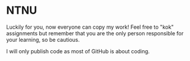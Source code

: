 # NTNU
Luckily for you, now everyone can copy my work! Feel free to "kok" assignments but remember that you are the only person responsible for your learning, so be cautious.

I will only publish code as most of GitHub is about coding.
